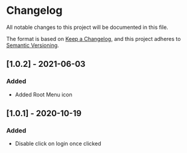 # Changelog

All notable changes to this project will be documented in this file.

The format is based on [Keep a Changelog](https://keepachangelog.com/en/1.0.0/),
and this project adheres to [Semantic Versioning](https://semver.org/spec/v2.0.0.html).


## [1.0.2] - 2021-06-03

### Added
- Added Root Menu icon

## [1.0.1] - 2020-10-19

### Added
- Disable click on login once clicked
